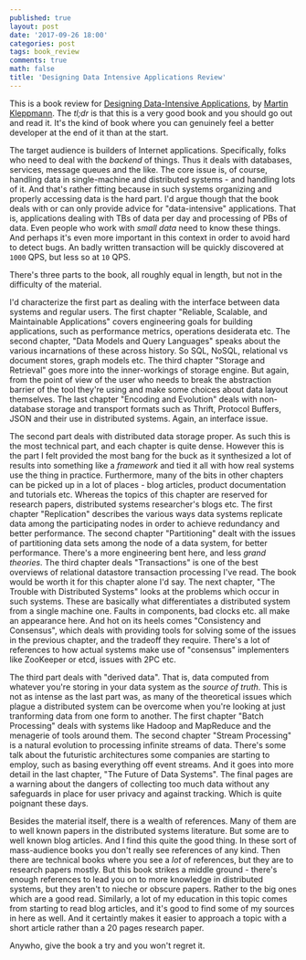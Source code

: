 ```yaml
---
published: true
layout: post
date: '2017-09-26 18:00'
categories: post
tags: book_review
comments: true
math: false
title: 'Designing Data Intensive Applications Review'
---
```

This is a book review for [Designing Data-Intensive Applications](https://dataintensive.net/), by [Martin Kleppmann](https://martin.kleppmann.com/). The _tl;dr_ is that this is a very good book and you should go out and read it. It's the kind of book where you can genuinely feel a better developer at the end of it than at the start.

The target audience is builders of Internet applications. Specifically, folks who need to deal with the _backend_ of things. Thus it deals with databases, services, message queues and the like. The core issue is, of course, handling data in single-machine and distributed systems - and handling lots of it. And that's rather fitting because in such systems organizing and properly accessing data is the hard part. I'd argue though that the book deals with or can only provide advice for "data-intensive" applications. That is, applications dealing with TBs of data per day and processing of PBs of data. Even people who work with _small data_ need to know these things. And perhaps it's even more important in this context in order to avoid hard to detect bugs. An badly written transaction will be quickly discovered at `1000` QPS, but less so at `10` QPS.

There's three parts to the book, all roughly equal in length, but not in the difficulty of the material.

I'd characterize the first part as dealing with the interface between data systems and regular users. The first chapter "Reliable, Scalable, and Maintainable Applications" covers engineering goals for building applications, such as performance metrics, operations desiderata etc. The second chapter, "Data Models and Query Languages" speaks about the various incarnations of these across history. So SQL, NoSQL, relational vs document stores, graph models etc. The third chapter "Storage and Retrieval" goes more into the inner-workings of storage engine. But again, from the point of view of the user who needs to break the abstraction barrier of the tool they're using and make some choices about data layout themselves. The last chapter "Encoding and Evolution" deals with non-database storage and transport formats such as Thrift, Protocol Buffers, JSON and their use in distributed systems. Again, an interface issue.

The second part deals with distributed data storage proper. As such this is the most technical part, and each chapter is quite dense. However this is the part I felt provided the most bang for the buck as it synthesized a lot of results into something like a _framework_ and tied it all with how real systems use the thing in practice. Furthermore, many of the bits in other chapters can be picked up in a lot of places - blog articles, product documentation and tutorials etc. Whereas the topics of this chapter are reserved for research papers, distributed systems researcher's blogs etc. The first chapter "Replication" describes the various ways data systems replicate data among the participating nodes in order to achieve redundancy and better performance. The second chapter "Partitioning" dealt with the issues of partitioning data sets among the node of a data system, for better performance. There's a more engineering bent here, and less _grand theories_. The third chapter deals "Transactions" is one of the best overviews of relational datastore transaction processing I've read. The book would be worth it for this chapter alone I'd say. The next chapter, "The Trouble with Distributed Systems" looks at the problems which occur in such systems. These are basically what differentiates a distributed system from a single machine one. Faults in components, bad clocks etc. all make an appearance here. And hot on its heels comes "Consistency and Consensus", which deals with providing tools for solving some of the issues in the previous chapter, and the tradeoff they require. There's a lot of references to how actual systems make use of "consensus" implementers like ZooKeeper or etcd, issues with 2PC etc.

The third part deals with "derived data". That is, data computed from whatever you're storing in your data system as the _source of truth_. This is not as intense as the last part was, as many of the theoretical issues which plague a distributed system can be overcome when you're looking at just tranforming data from one form to another. The first chapter "Batch Processing" deals with systems like Hadoop and MapReduce and the menagerie of tools around them. The second chapter "Stream Processing" is a natural evolution to processing infinite streams of data. There's some talk about the futuristic architectures some companies are starting to employ, such as basing everything off event streams. And it goes into more detail in the last chapter, "The Future of Data Systems". The final pages are a warning about the dangers of collecting too much data without any safeguards in place for user privacy and against tracking. Which is quite poignant these days.

Besides the material itself, there is a wealth of references. Many of them are to well known papers in the distributed systems literature. But some are to well known blog articles. And I find this quite the good thing. In these sort of mass-audience books you don't really see references of any kind. Then there are technical books where you see a _lot_ of references, but they are to research papers mostly. But this book strikes a middle ground - there's enough references to lead you on to more knowledge in distributed systems, but they aren't to nieche or obscure papers. Rather to the big ones which are a good read. Similarly, a lot of my education in this topic comes from starting to read blog articles, and it's good to find some of my sources in here as well. And it certaintly makes it easier to approach a topic with a short article rather than a 20 pages research paper.

Anywho, give the book a try and you won't regret it.
